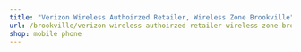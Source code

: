 ```yaml
---
title: "Verizon Wireless Authoirzed Retailer, Wireless Zone Brookville"
url: /brookville/verizon-wireless-authoirzed-retailer-wireless-zone-brookville/
shop: mobile phone
---
```

